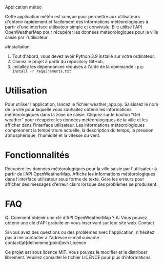 Application météo

Cette application météo est conçue pour permettre aux utilisateurs d'obtenir rapidement et facilement des informations météorologiques à partir d'une interface utilisateur simple et conviviale. Elle utilise l'API OpenWeatherMap pour récupérer les données météorologiques pour la ville saisie par l'utilisateur.

#Installation

<ol>
<li>Tout d'abord, vous devez avoir Python 3.9 installé sur votre ordinateur.</li>
<li>Clonez le projet à partir du repository GitHub.</li>
<li>Installez les dépendances requises à l'aide de la commande : <code>pip install -r requirements.txt</code></li>
</ol>
   

# Utilisation

Pour utiliser l'application, lancez le fichier weather_app.py.
Saisissez le nom de la ville pour laquelle vous souhaitez obtenir les informations météorologiques dans la zone de saisie.
Cliquez sur le bouton "Get weather" pour récupérer les données météorologiques de la ville et les afficher dans l'interface utilisateur.
Les informations météorologiques comprennent la température actuelle, la description du temps, la pression atmosphérique, l'humidité et la vitesse du vent.


# Fonctionnalités

Récupère les données météorologiques pour la ville saisie par l'utilisateur à partir de l'API OpenWeatherMap.
Affiche les informations météorologiques dans l'interface utilisateur sous forme de texte.
Gère les erreurs pour afficher des messages d'erreur clairs lorsque des problèmes se produisent.


# FAQ

Q: Comment obtenir une clé d'API OpenWeatherMap ?
A: Vous pouvez obtenir une clé d'API gratuite en vous inscrivant sur leur site web.
Contact

Si vous avez des questions ou des problèmes avec l'application, n'hésitez pas à me contacter à l'adresse e-mail suivante : contact[at]delhomme[point]ovh
Licence

Ce projet est sous licence MIT. Vous pouvez le modifier et le distribuer librement. Veuillez consulter le fichier LICENCE pour plus d'informations.
